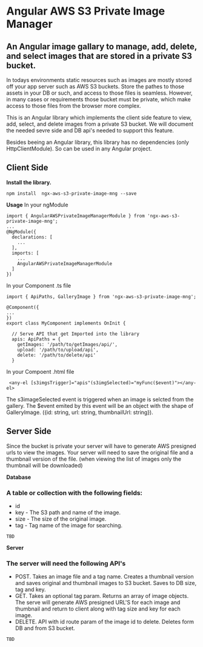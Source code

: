 # Angular AWS S3 Private Image Manager


## An Angular image gallary to manage, add, delete, and select images that are stored in a private S3 bucket.

In todays environments static resources such as images are mostly stored off your app server such as AWS S3 buckets.
Store the pathes to those assets in your DB or such, and access to those files is seamless.
However, in many cases or requirements those bucket must be private, which make access to those files from the browser more complex.

This is an Angular library which implements the client side feature to view, add, select, and delete images from a private S3 bucket.
We will document the needed sevre side and DB api's needed to support this feature.

Besides beeing an Angular library, this library has no dependencies (only HttpClientModule). So can be used in any Angular project.

## Client Side

**Install the library.**

```
npm install  ngx-aws-s3-private-image-mng --save
```

**Usage**
In your ngModule

```
import { AngularAWSPrivateImageManagerModule } from 'ngx-aws-s3-private-image-mng';
...
@NgModule({
  declarations: [
    ...
  ],
  imports: [
    ...
    AngularAWSPrivateImageManagerModule
  ]
})

```

In your Component .ts file

```
import { ApiPaths, GalleryImage } from 'ngx-aws-s3-private-image-mng';

@Component({
...
})
export class MyComponent implements OnInit {
  
  // Serve API that get Imported into the library
  apis: ApiPaths = {
    getImages: '/path/to/getImages/api/',
    upload: '/path/to/upload/api',
    delete: '/path/to/delete/api'
  }
```

In your Compoent .html file

```
 <any-el [s3imgsTrigger]="apis"(s3imgSelected)="myFunc($event)"></any-el>
```
The s3imageSelected event is triggered when an image is selcted from the gallery.
The $event emited by this event will be an object with the shape of GalleryImage. ({id: string, url: string, thumbnailUrl: string}).



## Server Side

Since the bucket is private your server will have to generate AWS presigned urls to view the images.
Your server will need to save the original file and a thumbnail version of the file. (when viewing the list of images only the thumbnail will be downloaded) 


**Database**

### A table or collection with the following fields:
* id 
* key - The S3 path and name of the image.
* size - The size of the original image.
* tag - Tag name of the image for searching.


```
TBD
```

**Server**

### The server will need the following API's
* POST. Takes an image file and a tag name. Creates a thumbnail version and saves original and thumbnail images to S3 bucket. Saves to DB size, tag and key.
* GET. Takes an optional tag param. Returns an array of image objects. The serve will generate AWS presigned URL'S for each image and thumbnail and return to client along with tag size and key for each image.
* DELETE. API with id route param of the image id to delete. Deletes form DB and from S3 bucket.

```
TBD
```


